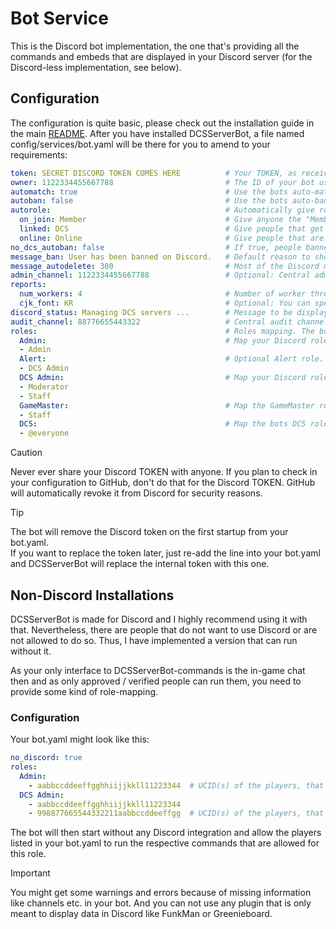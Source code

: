# Bot Service
This is the Discord bot implementation, the one that's providing all the commands and embeds that are displayed in your
Discord server (for the Discord-less implementation, see below).

## Configuration
The configuration is quite basic, please check out the installation guide in the main [README](../../README.md).
After you have installed DCSServerBot, a file named config/services/bot.yaml will be there for you to amend to your
requirements:

```yaml
token: SECRET DISCORD TOKEN COMES HERE          # Your TOKEN, as received from the discord developer portal.
owner: 1122334455667788                         # The ID of your bot user. Right click, select "Copy User ID".
automatch: true                                 # Use the bots auto-matching functionality (see below), default is true.
autoban: false                                  # Use the bots auto-ban functionality (see below), default is false.
autorole:                                       # Automatically give roles to people, depending on conditions (see below). The roles need to be set up in your Discord server.
  on_join: Member                               # Give anyone the "Member" role, if they join your Discord.
  linked: DCS                                   # Give people that get linked the DCS role.
  online: Online                                # Give people that are online on any of your servers the "Online" role.
no_dcs_autoban: false                           # If true, people banned on your Discord will not be banned on your servers (default: false)
message_ban: User has been banned on Discord.   # Default reason to show people that try to join your DCS servers when they are banned on Discord.
message_autodelete: 300                         # Most of the Discord messages are private messages. If not, this is the timeout after that they vanish. Default is 300 (5 mins). 
admin_channel: 1122334455667788                 # Optional: Central admin channel (see below).
reports:
  num_workers: 4                                # Number of worker threads to be used for any reports generated by the bot. Default is 4.
  cjk_font: KR                                  # Optional: You can specify a CJK font to be used in your reports.
discord_status: Managing DCS servers ...        # Message to be displayed as the bots Discord status. Default is none.
audit_channel: 88776655443322                   # Central audit channel to send audit events to (default: none)
roles:                                          # Roles mapping. The bot uses internal roles to decouple from Discord own role system.
  Admin:                                        # Map your Discord role "Admin" to the bots role "Admin" (default: Admin)
  - Admin                                       
  Alert:                                        # Optional Alert role. Default is DCS Admin. Would be pinged on server crashes and low performance
  - DCS Admin
  DCS Admin:                                    # Map your Discord role "Moderator" and "Staff" to the bots "DCS Admin" role (default: DCS Admin)
  - Moderator
  - Staff
  GameMaster:                                   # Map the GameMaster role to anybody with the Staff role in your Discord.
  - Staff
  DCS:                                          # Map the bots DCS role to everyone in your discord. Only everyone needs the leading @!
  - @everyone
```

> [!CAUTION]
> Never ever share your Discord TOKEN with anyone. If you plan to check in your configuration to GitHub, don't do that
> for the Discord TOKEN. GitHub will automatically revoke it from Discord for security reasons.

> [!TIP]
> The bot will remove the Discord token on the first startup from your bot.yaml.<br>
> If you want to replace the token later, just re-add the line into your bot.yaml and DCSServerBot will replace the 
> internal token with this one.

## Non-Discord Installations
DCSServerBot is made for Discord and I highly recommend using it with that. Nevertheless, there are people that do not
want to use Discord or are not allowed to do so. Thus, I have implemented a version that can run without it.

As your only interface to DCSServerBot-commands is the in-game chat then and as only approved / verified people can run
them, you need to provide some kind of role-mapping.

### Configuration
Your bot.yaml might look like this:
```yaml
no_discord: true
roles:
  Admin:
    - aabbccddeeffgghhiijjkkll11223344  # UCID(s) of the players, that should get the Admin role
  DCS Admin:
    - aabbccddeeffgghhiijjkkll11223344
    - 998877665544332211aabbccddeeffgg  # UCID(s) of the players, that should get the DCS Admin role
```
The bot will then start without any Discord integration and allow the players listed in your bot.yaml to run the 
respective commands that are allowed for this role.

> [!IMPORTANT]
> You might get some warnings and errors because of missing information like channels etc. in your bot.
> And you can not use any plugin that is only meant to display data in Discord like FunkMan or Greenieboard.
